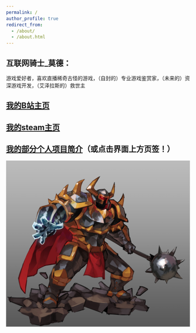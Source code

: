 ```yaml
---
permalink: /
author_profile: true
redirect_from: 
  - /about/
  - /about.html
---
```



互联网骑士_莫德：
-----
游戏爱好者，喜欢直播稀奇古怪的游戏，（自封的）专业游戏鉴赏家，（未来的）资深游戏开发，（艾泽拉斯的）救世主


[我的B站主页](https://space.bilibili.com/22823633?spm_id_from=333.1007.0.0)
-----


[我的steam主页](https://steamcommunity.com/id/mordkaiser/)
-----


[我的部分个人项目简介](https://knightmord.github.io/year-archive/)（或点击界面上方页签！）
-----



![Mord](/images/PacitoMord_grey.png "Mord")
